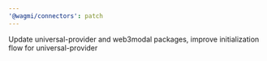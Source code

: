 ```yaml
---
'@wagmi/connectors': patch
---
```


Update universal-provider and web3modal packages, improve initialization flow for universal-provider
